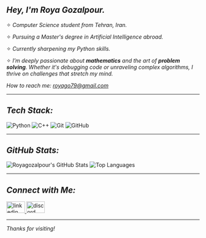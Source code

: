  ##                               *Hey, I'm Roya Gozalpour.*


✧ *Computer Science student from Tehran, Iran.*

✧ *Pursuing a Master's degree in Artificial Intelligence abroad.*

✧ *Currently sharpening my Python skills.*

✧ *I’m deeply passionate about **mathematics**  and the art of **problem solving**. Whether it's debugging code or unraveling complex algorithms, I thrive on challenges that stretch my mind.*

*How to reach me: royago79@gmail.com*

---


## *Tech Stack:*

![Python](https://img.shields.io/badge/-Python-3776AB?style=flat-square&logo=python&logoColor=white)
![C++](https://img.shields.io/badge/-C++-00599C?style=flat-square&logo=cplusplus&logoColor=white)
![Git](https://img.shields.io/badge/-Git-F05032?style=flat-square&logo=git&logoColor=white)
![GitHub](https://img.shields.io/badge/-GitHub-181717?style=flat-square&logo=github&logoColor=white)

---

## *GitHub Stats:*

![Royagozalpour's GitHub Stats](https://github-readme-stats.vercel.app/api?username=Royagozalpour&show_icons=true&theme=material-palenight)
![Top Languages](https://github-readme-stats.vercel.app/api/top-langs/?username=Royagozalpour&layout=compact&theme=material-palenight)

---
## *Connect with Me:*

<a href="http://www.linkedin.com/in/roya-gozalpour-b39587234" target="_blank">
    <img src="https://raw.githubusercontent.com/maurodesouza/profile-readme-generator/master/src/assets/icons/social/linkedin/default.svg" width="48" height="30" alt="linkedin logo"  />
  </a>
  
 <a href="https://discordapp.com/users/_luciangel" target="_blank">
    <img src="https://raw.githubusercontent.com/maurodesouza/profile-readme-generator/master/src/assets/icons/social/discord/default.svg" width="48" height="30" alt="discord logo"  />
  </a>
  
---

 *Thanks for visiting!*
